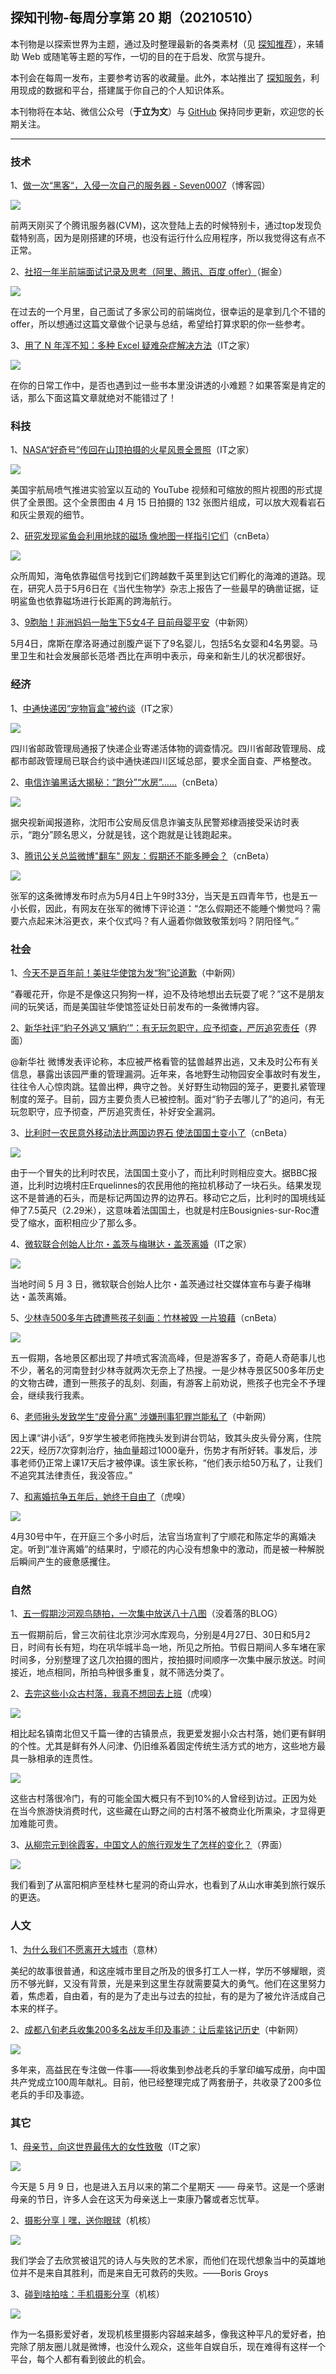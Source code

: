 ## 探知刊物-每周分享第 20 期（20210510）

本刊物是以探索世界为主题，通过及时整理最新的各类素材（见 <a href="https://www.yulisay.com/weekly/news">探知推荐</a>），来辅助 Web 或随笔等主题的写作，一切的目的在于启发、欣赏与提升。

本刊会在每周一发布，主要参考访客的收藏量。此外，本站推出了 <a href="//www.yulisay.com/s/know.html">探知服务</a>，利用现成的数据和平台，搭建属于你自己的个人知识体系。

本刊物将在本站、微信公众号（**于立为文**）与 <a href="https://github.com/yulis-say" target="_blank">GitHub</a> 保持同步更新，欢迎您的长期关注。

---

### 技术

1、<a href="http://www.cnblogs.com/seven0007/p/dockerAndRedis.html" target="_blank">做一次“黑客“，入侵一次自己的服务器 - Seven0007</a>（博客园）

<p class="weekly-img"><img src="https://img-blog.csdnimg.cn/20210501211105624.jpg" referrerpolicy="no-referrer"></p>

前两天刚买了个腾讯服务器(CVM)，这次登陆上去的时候特别卡，通过top发现负载特别高，因为是刚搭建的环境，也没有运行什么应用程序，所以我觉得这有点不正常。

2、<a href="https://juejin.cn/post/6957918287644590117" target="_blank">社招一年半前端面试记录及思考（阿里、腾讯、百度 offer）</a>（掘金）

<p class="weekly-img"><img src="https://p3-juejin.byteimg.com/tos-cn-i-k3u1fbpfcp/59e2ca9a3c1d4519948925b8985b39a0~tplv-k3u1fbpfcp-watermark.image" referrerpolicy="no-referrer"></p>

在过去的一个月里，自己面试了多家公司的前端岗位，很幸运的是拿到几个不错的 offer，所以想通过这篇文章做个记录与总结，希望给打算求职的你一些参考。

3、<a href="https://www.ithome.com/0/549/624.htm" target="_blank">用了 N 年浑不知：多种 Excel 疑难杂症解决方法</a>（IT之家）

<p class="weekly-img"><img src="https://img.ithome.com/newsuploadfiles/2021/5/e3146944-1866-4344-924a-5ead912bb0da.gif" referrerpolicy="no-referrer"></p>

在你的日常工作中，是否也遇到过一些书本里没讲透的小难题？如果答案是肯定的话，那么下面这篇文章就绝对不能错过了！

### 科技

1、<a href="https://www.ithome.com/0/549/945.htm" target="_blank">NASA“好奇号”传回在山顶拍摄的火星风景全景照</a>（IT之家）

<p class="weekly-img"><img src="https://img.ithome.com/newsuploadfiles/2021/5/133fbeea-eb6e-45de-bef3-0f0483ae587b.jpg" referrerpolicy="no-referrer"></p>

美国宇航局喷气推进实验室以互动的 YouTube 视频和可缩放的照片视图的形式提供了全景图。这个全景图由 4 月 15 日拍摄的 132 张图片组成，可以放大观看岩石和灰尘景观的细节。

2、<a href="https://www.cnbeta.com/articles/science/1124983.htm" target="_blank">研究发现鲨鱼会利用地球的磁场 像地图一样指引它们</a>（cnBeta）

<p class="weekly-img"><img src="https://static.cnbetacdn.com/article/2021/0507/72962ba0e10a750.jpg" referrerpolicy="no-referrer"></p>

众所周知，海龟依靠磁信号找到它们跨越数千英里到达它们孵化的海滩的道路。现在，研究人员于5月6日在《当代生物学》杂志上报告了一些最早的确凿证据，证明鲨鱼也依靠磁场进行长距离的跨海航行。

3、<a href="http://www.chinanews.com/gj/2021/05-06/9470928.shtml" target="_blank">9胞胎！非洲妈妈一胎生下5女4子 目前母婴平安</a>（中新网）

5月4日，席斯在摩洛哥通过剖腹产诞下了9名婴儿，包括5名女婴和4名男婴。马里卫生和社会发展部长范塔·西比在声明中表示，母亲和新生儿的状况都很好。

### 经济

1、<a href="https://www.ithome.com/0/550/269.htm" target="_blank">中通快递因“宠物盲盒”被约谈</a>（IT之家）

<p class="weekly-img"><img src="https://img.ithome.com/newsuploadfiles/2021/5/c4d2c5c6-b678-42be-bd0b-e25f982e19de.png" referrerpolicy="no-referrer"></p>

四川省邮政管理局通报了快递企业寄递活体物的调查情况。四川省邮政管理局、成都市邮政管理局已联合约谈中通快递四川区域总部，要求全面自查、严格整改。

2、<a href="https://www.cnbeta.com/articles/tech/1124891.htm" target="_blank">电信诈骗黑话大揭秘：“跑分”“水房”……</a>（cnBeta）

<p class="weekly-img"><img src="https://static.cnbetacdn.com/article/2021/05/3c633ac7fce40b4.gif" referrerpolicy="no-referrer"></p>

据央视新闻报道称，沈阳市公安局反信息诈骗支队民警郑棣涵接受采访时表示，“跑分”顾名思义，分就是钱，这个跑就是让钱跑起来。

3、<a href="https://www.cnbeta.com/articles/tech/1123991.htm" target="_blank">腾讯公关总监微博"翻车" 网友：假期还不能多睡会？</a>（cnBeta）

<p class="weekly-img"><img src="https://static.cnbetacdn.com/article/2021/0506/e17b1c06f37b994.jpg" referrerpolicy="no-referrer"></p>

张军的这条微博发布时点为5月4日上午9时33分，当天是五四青年节，也是五一小长假，因此，有网友在张军的微博下评论道：“怎么假期还不能睡个懒觉吗？需要六点起来沐浴更衣，来个仪式吗？有人逼着你做致敬策划吗？阴阳怪气。”

### 社会

1、<a href="http://www.chinanews.com/gj/2021/05-08/9472580.shtml" target="_blank">今天不是百年前！美驻华使馆为发“狗”论道歉</a>（中新网）

“春暖花开，你是不是像这只狗狗一样，迫不及待地想出去玩耍了呢？”这不是朋友间的玩笑话，而是美国驻华使馆签证处日前发布的一条微博内容。

2、<a href="https://www.jiemian.com/article/6065839.html" target="_blank">新华社评“豹子外逃又‘瞒豹’”：有无玩忽职守，应予彻查，严厉追究责任</a>（界面）

@新华社 微博发表评论称，本应被严格看管的猛兽越界出逃，又未及时公布有关信息，暴露出该园严重的管理漏洞。近年来，各地野生动物园安全事故时有发生，往往令人心惊肉跳。猛兽出柙，典守之咎。关好野生动物园的笼子，更要扎紧管理制度的笼子。目前，园方主要负责人已被控制。面对“豹子去哪儿了”的追问，有无玩忽职守，应予彻查，严厉追究责任，补好安全漏洞。

3、<a href="https://hot.cnbeta.com/articles/funny/1123765.htm" target="_blank">比利时一农民意外移动法比两国边界石 使法国国土变小了</a>（cnBeta）

<p class="weekly-img"><img src="https://static.cnbetacdn.com/article/2021/0505/d494ea0c1fe4acb.png" referrerpolicy="no-referrer"></p>

由于一个冒失的比利时农民，法国国土变小了，而比利时则相应变大。据BBC报道，比利时边境村庄Erquelinnes的农民用他的拖拉机移动了一块石头。结果发现这不是普通的石头，而是标记两国边界的边界石。移动它之后，比利时的国境线延伸了7.5英尺（2.29米），这意味着法国国土，也就是村庄Bousignies-sur-Roc遭受了缩水，面积相应少了那么多。

4、<a href="https://www.ithome.com/0/549/730.htm" target="_blank">微软联合创始人比尔・盖茨与梅琳达・盖茨离婚</a>（IT之家）

<p class="weekly-img"><img src="https://img.ithome.com/newsuploadfiles/2021/3/20210317_114119_78.jpg@s_2,w_820,h_547" referrerpolicy="no-referrer"></p>

当地时间 5 月 3 日，微软联合创始人比尔・盖茨通过社交媒体宣布与妻子梅琳达・盖茨离婚。

5、<a href="https://www.cnbeta.com/articles/tech/1123533.htm" target="_blank">少林寺500多年古碑遭熊孩子刻画：竹林被毁 一片狼藉</a>（cnBeta）

<p class="weekly-img"><img src="https://static.cnbetacdn.com/article/2021/0505/7740a4ebe2addf1.jpg" referrerpolicy="no-referrer"></p>

五一假期，各地景区都出现了井喷式客流高峰，但是游客多了，奇葩人奇葩事儿也不少，著名的河南登封少林寺就两次无奈上了热搜。一是少林寺景区500多年历史的文物古碑，遭到一熊孩子的乱刻、刻画，有游客上前劝说，熊孩子也完全不予理会，继续我行我素。

6、<a href="http://www.chinanews.com/sh/2021/05-08/9472346.shtml" target="_blank">老师揪头发致学生“皮骨分离” 涉嫌刑事犯罪岂能私了</a>（中新网）

因上课“讲小话”，9岁学生被老师拖拽头发到讲台罚站，致其头皮头骨分离，住院22天，经历7次穿刺治疗，抽血量超过1000毫升，伤势才有所好转。事发后，涉事老师仍正常上课17天后才被停课。该生家长称，“他们表示给50万私了，让我们不追究其法律责任，我没答应。”

7、<a href="https://www.huxiu.com/article/426287.html?f=rss" target="_blank">和离婚抗争五年后，她终于自由了</a>（虎嗅）

<p class="weekly-img"><img src="https://img.huxiucdn.com/article/content/202105/07/140606410815.jpg?imageView2/2/w/1000/format/jpg/interlace/1/q/85" referrerpolicy="no-referrer"></p>

4月30号中午，在开庭三个多小时后，法官当场宣判了宁顺花和陈定华的离婚决定。听到“准许离婚”的结果时，宁顺花的内心没有想象中的激动，而是被一种解脱后瞬间产生的疲惫感攫住。

### 自然

1、<a href="http://blog.sina.com.cn/s/blog_4c1516130102zg52.html" target="_blank">五一假期沙河观鸟随拍，一次集中放送八十八图</a>（没着落的BLOG）

五一假期前后，曾三次前往北京沙河水库观鸟，分别是4月27日、30日和5月2日，时间有长有短，均在巩华城半岛一地，所见之所拍。节假日期间人多车堵在家时间多，分别整理了这几次拍摄的图片，按拍摄时间顺序一次集中展示放送。时间接近，地点相同，所拍鸟种很多重复，就不筛选分类了。

2、<a href="https://www.huxiu.com/article/425861.html?f=rss" target="_blank">去完这些小众古村落，我真不想回去上班</a>（虎嗅）

<p class="weekly-img"><img src="https://img.huxiucdn.com/article/content/202105/05/120339347937.jpg?imageView2/2/w/1000/format/jpg/interlace/1/q/85" referrerpolicy="no-referrer"></p>

相比起名镇南北但又千篇一律的古镇景点，我更爱发掘小众古村落，她们更有鲜明的个性。尤其是鲜有外人问津、仍旧维系着固定传统生活方式的地方，这些地方最具一脉相承的连贯性。

<p class="weekly-img"><img src="https://img.huxiucdn.com/article/content/202105/05/121247502139.jpg?imageView2/2/w/1000/format/jpg/interlace/1/q/85" referrerpolicy="no-referrer"></p>

这些古村落很冷门，有的可能全国大概只有不到10%的人曾经到访过。正因为处在当今旅游快消费时代，这些藏在山野之间的古村落不被商业化所熏染，才显得更加难能可贵。

3、<a href="https://www.jiemian.com/article/6033775.html" target="_blank">从柳宗元到徐霞客，中国文人的旅行观发生了怎样的变化？</a>（界面）

<p class="weekly-img"><img src="https://img2.jiemian.com/101/original/20210502/16199483434000300_a700xH.jpg" referrerpolicy="no-referrer"></p>

我们看到了从富阳桐庐至桂林七星洞的奇山异水，也看到了从山水审美到旅行娱乐的更迭。 

### 人文

1、<a href="http://blog.sina.com.cn/s/blog_4bdc7dbf01030si6.html" target="_blank">为什么我们不愿离开大城市</a>（意林）

美纪的故事很普通，和这座城市里目之所及的很多打工人一样，学历不够耀眼，资历不够光鲜，又没有背景，光是来到这里生存就需要莫大的勇气。他们在这里努力着，焦虑着，自由着，有的是为了走出与过去的拉扯，有的是为了被允许活成自己本来的样子。

2、<a href="http://www.chinanews.com/gn/2021/05-07/9472043.shtml" target="_blank">成都八旬老兵收集200多名战友手印及事迹：让后辈铭记历史</a>（中新网）

<p class="weekly-img"><img src="http://i2.chinanews.com/simg/ypt/2021/210507/235b445a-ecfe-4bda-8f11-4911989244f7_zsite.jpg" referrerpolicy="no-referrer"></p>

多年来，高益民在专注做一件事——将收集到参战老兵的手掌印编写成册，向中国共产党成立100周年献礼。目前，他已经整理完成了两套册子，共收录了200多位老兵的手印及事迹。

### 其它

1、<a href="https://www.ithome.com/0/550/443.htm" target="_blank">母亲节，向这世界最伟大的女性致敬</a>（IT之家）

<p class="weekly-img"><img src="https://img.ithome.com/newsuploadfiles/2021/5/02abdaeb-93ba-4f13-8949-68acd360add8.png" referrerpolicy="no-referrer"></p>

今天是 5 月 9 日，也是进入五月以来的第二个星期天 —— 母亲节。这是一个感谢母亲的节日，许多人会在这天为母亲送上一束康乃馨或者忘忧草。

2、<a href="https://www.gcores.com/articles/136793" target="_blank">摄影分享丨嘿，送你眼球</a>（机核）

<p class="weekly-img"><img src="https://image.gcores.com/e6c63368-daee-4f22-b298-b2464225bec8.JPG" referrerpolicy="no-referrer"></p>

我们学会了去欣赏被诅咒的诗人与失败的艺术家，而他们在现代想象当中的英雄地位并不是来自其胜利，而是来自无可救药的失败。——Boris Groys

3、<a href="https://www.gcores.com/articles/136742" target="_blank">碰到啥拍啥：手机摄影分享</a>（机核）

<p class="weekly-img"><img src="https://image.gcores.com/f1ad8b65-e5b9-4162-9fd4-e2bbad14ce74.jpg" referrerpolicy="no-referrer"></p>

作为一名摄影爱好者，发现机核里摄影内容越来越多，像我这种平凡的爱好者，拍完除了朋友圈儿就是微博，也没什么观众，这些年自娱自乐，现在难得有这样一个平台，每个人都有看到彼此的机会。